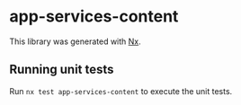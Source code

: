 # app-services-content

This library was generated with [Nx](https://nx.dev).

## Running unit tests

Run `nx test app-services-content` to execute the unit tests.
